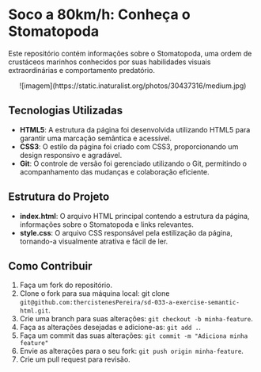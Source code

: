 # Soco a 80km/h: Conheça o Stomatopoda

Este repositório contém informações sobre o Stomatopoda, uma ordem de crustáceos marinhos conhecidos por suas habilidades visuais extraordinárias e comportamento predatório.

<div align="center">
  ![imagem](https://static.inaturalist.org/photos/30437316/medium.jpg)
</div>

## Tecnologias Utilizadas

- **HTML5**: A estrutura da página foi desenvolvida utilizando HTML5 para garantir uma marcação semântica e acessível.
- **CSS3**: O estilo da página foi criado com CSS3, proporcionando um design responsivo e agradável.
- **Git**: O controle de versão foi gerenciado utilizando o Git, permitindo o acompanhamento das mudanças e colaboração eficiente.

## Estrutura do Projeto
- **index.html**: O arquivo HTML principal contendo a estrutura da página, informações sobre o Stomatopoda e links relevantes.
- **style.css**: O arquivo CSS responsável pela estilização da página, tornando-a visualmente atrativa e fácil de ler.

## Como Contribuir
1. Faça um fork do repositório.
2. Clone o fork para sua máquina local: git clone `git@github.com:thercistenesPereira/sd-033-a-exercise-semantic-html.git`.
3. Crie uma branch para suas alterações: `git checkout -b minha-feature`.
4. Faça as alterações desejadas e adicione-as: `git add .`.
5. Faça um commit das suas alterações: `git commit -m "Adiciona minha feature"`
6. Envie as alterações para o seu fork: `git push origin minha-feature`.
7. Crie um pull request para revisão.


